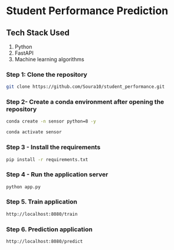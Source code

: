 # Student Performance Prediction


## Tech Stack Used
1. Python 
2. FastAPI 
3. Machine learning algorithms


### Step 1: Clone the repository
```bash
git clone https://github.com/Soura10/student_performance.git
```

### Step 2- Create a conda environment after opening the repository

```bash
conda create -n sensor python=8 -y
```

```bash
conda activate sensor
```

### Step 3 - Install the requirements
```bash
pip install -r requirements.txt
```

### Step 4 - Run the application server
```bash
python app.py
```

### Step 5. Train application
```bash
http://localhost:8080/train

```

### Step 6. Prediction application
```bash
http://localhost:8080/predict
